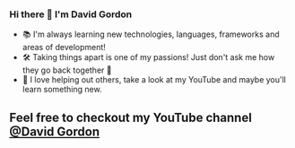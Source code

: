 ### Hi there 👋 I'm David Gordon

* 📚 I'm always learning new technologies, languages, frameworks and areas of development!
* 🛠 Taking things apart is one of my passions! Just don't ask me how they go back together 👀
* 🎥 I love helping out others, take a look at my YouTube and maybe you'll learn something new.

## Feel free to checkout my YouTube channel <a href="https://www.youtube.com/@davidgordon12">@David Gordon</a>
